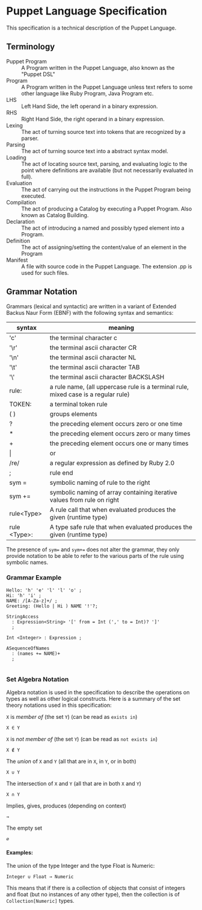Puppet Language Specification
===
This specification is a technical description of the Puppet Language.

Terminology
---
<dl>
  <dt>Puppet Program</dt>
  <dd>A Program written in the Puppet Language, also known as the "Puppet 
  DSL"</dd>

  <dt>Program</dt>
  <dd>A Program written in the Puppet Language unless text refers to some other language
      like Ruby Program, Java Program etc.
  </dd>

  <dt>LHS</dt>
  <dd>Left Hand Side, the left operand in a binary expression.</dd>

  <dt>RHS</dt>
  <dd>Right Hand Side, the right operand in a binary expression.</dd>

  <dt>Lexing</dt>
  <dd>The act of turning source text into tokens that are recognized by a parser.</dd>

  <dt>Parsing</dt>
  <dd>The act of turning source text into a abstract syntax model.</dd>

  <dt>Loading</dt>
  <dd>The act of locating source text, parsing, and evaluating logic to the point where
      definitions are available (but not necessarily evaluated in full).
  </dd>

  <dt>Evaluation</dt>
  <dd>The act of carrying out the instructions in the Puppet Program being executed.</dd>

  <dt>Compilation</dt>
  <dd>The act of producing a Catalog by executing a Puppet Program.
      Also known as Catalog Building.
  </dd>

  <dt>Declaration</dt>
  <dd>The act of introducing a named and possibly typed element into a Program.</dd>

  <dt>Definition</dt>
  <dd>The act of assigning/setting the content/value of an element in the Program</dd>

  <dt>Manifest</dt>
  <dd> A file with source code in the Puppet Language. The extension .pp is used for such files.
  </dd>
<dl>

Grammar Notation
---
Grammars (lexical and syntactic) are written in a variant of Extended Backus Naur Form (EBNF) with the following syntax and semantics:

| syntax | meaning
|------  | -------
| 'c'    | the terminal character c
| '\r'   | the terminal ascii character CR
| '\n'   | the terminal ascii character NL
| '\t'   | the terminal ascii character TAB
| '\\'   | the terminal ascii character BACKSLASH
| rule:  | a rule name, (all uppercase rule is a terminal rule, mixed case is a regular rule)
| TOKEN: | a terminal token rule
| ( )    | groups elements
| ?      | the preceding element occurs zero or one time
| *      | the preceding element occurs zero or many times
| +      | the preceding element occurs one or many times
| &#124; | or
| /re/   | a regular expression as defined by Ruby 2.0
| ;      | rule end
| sym =  | symbolic naming of rule to the right
| sym += | symbolic naming of array containing iterative values from rule on right
| rule&lt;Type&gt; | A rule call that when evaluated produces the given (runtime type)
| rule &lt;Type&gt;: | A type safe rule that when evaluated produces the given (runtime type)

The presence of `sym=` and `sym+=` does not alter the grammar, they only provide notation to
be able to refer to the various parts of the rule using symbolic names.

### Grammar Example
```
Hello: 'h' 'e' 'l' 'l' 'o' ;
Hi: 'h' 'i' ;
NAME: /[A-Za-z]+/ ;
Greeting: (Hello | Hi ) NAME '!'?;

StringAccess
  : Expression<String> '[' from = Int (',' to = Int)? ']'
  ;

Int <Integer> : Expression ;
  
ASequenceOfNames
  : (names += NAME)+
  ;
  
```
### Set Algebra Notation

Algebra notation is used in the specification to describe the operations on
types as well as other logical constructs. Here is a summary of the set theory notations
used in this specification:

`X` is *member of* (the set `Y`) (can be read as `exists in`)

    X ∈ Y

`X` is *not member of* (the set `Y`) (can be read as `not exists in`)

    X ∉ Y

The *union* of `X` and `Y` (all that are in `X`, in `Y`, or in both)

    X ∪ Y

The intersection of `X` and `Y` (all that are in both `X` and `Y`)

    X ∩ Y

Implies, gives, produces (depending on context)

    →

The empty set

    ∅


#### Examples:

The union of the type Integer and the type Float is Numeric:

    Integer ∪ Float → Numeric

This means that if there is a collection of objects that consist of integers and float
(but no instances of any other type), then the collection is of
`Collection[Numeric]` types.
